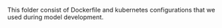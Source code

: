 This folder consist of Dockerfile and kubernetes configurations that we used during model development.